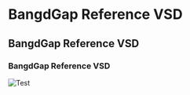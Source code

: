 # BangdGap Reference VSD
## BangdGap Reference VSD
### BangdGap Reference VSD
![Test](/2.png "hello")

